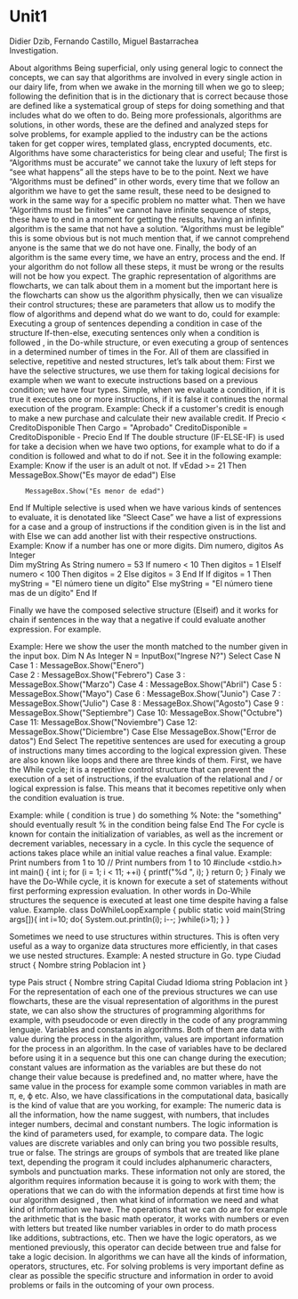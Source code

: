 # Unit1
Didier Dzib, Fernando Castillo, Miguel Bastarrachea
<br>Investigation.

About algorithms
Being superficial, only using general logic to connect the concepts, we can say that algorithms are involved in every single action in our dairy life, from when we awake in the morning till when we go to sleep; following the definition that is in the dictionary that is correct because those are defined like a systematical group of steps for doing something and that includes what do we often to do. Being more professionals, algorithms are solutions, in other words, these are the defined and analyzed steps for solve problems, for example applied to the industry can be the actions taken for get copper wires, templated glass, encrypted documents, etc. 
Algorithms have some characteristics for being clear and useful; The first is “Algorithms must be accurate” we cannot take the luxury of left steps for “see what happens” all the steps have to be to the point. Next we have “Algorithms must be defined” in other words, every time that we follow an algorithm we have to get the same result, these need to be designed to work in the same way for  a specific problem no matter what. Then we have “Algorithms must be finites” we cannot have infinite sequence of steps, these have to end in a moment for getting the results, having an infinite algorithm is the same that not have a solution. “Algorithms must be legible” this is some obvious but is not much mention that, if we cannot comprehend anyone is the same that we do not have one. Finally, the body of an algorithm is the same every time, we have an entry, process and the end. If your algorithm do not follow all these steps, it must be wrong or the results will not be how you expect.
The graphic representation of algorithms are flowcharts, we can talk about them in a moment but the important here is the flowcharts can show us the algorithm physically, then we can visualize their control structures; these are parameters that allow us to modify the flow of algorithms and depend what do we want to do, could for example: Executing a group of sentences depending a condition in case of the structure If-then-else, executing sentences only when a condition is followed , in the Do-while structure, or even executing a group of sentences in a determined number of times in the For. All of them are classified in selective, repetitive and nested structures, let’s talk about them: First we have the selective structures, we use them for taking logical decisions for example when we want to execute instructions  based on a previous condition; we have four types. Simple, when we evaluate a condition, if it is true it executes one or more instructions, if it is false it continues the normal execution of the program.
Example: Check if a customer's credit is enough to make a new purchase and calculate their new available credit.
If Precio < CreditoDisponible Then
    Cargo = "Aprobado" 
    CreditoDisponible = CreditoDisponible - Precio
End If
The double structure (IF-ELSE-IF) is used for take a decision when we have two options, for example what to do if a condition is followed and what to do if not. See it in the following example:
Example: Know if the user is an adult ot not.
If vEdad >= 21 Then
        MessageBox.Show("Es mayor de edad")
Else

        MessageBox.Show("Es menor de edad")
End If
Multiple selective is used when we have various kinds of sentences to evaluate, it is denotated like “Sleect Case” we have a list of expressions for a case and a group of instructions if the condition given is in the list and with Else we can add another list with their respective onstructions.
Example: Know if a number has one or more digits.
Dim numero, digitos As Integer                                         
Dim myString As String
numero = 53
    If numero < 10 Then
        digitos = 1
    ElseIf numero < 100 Then
         digitos = 2
    Else
         digitos = 3
    End If
    If digitos = 1 Then
         myString = "El número tiene un dígito"
    Else
        myString = "El número tiene mas de un dígito"
    End If

Finally we have the composed selective structure (Elseif) and it works for chain if sentences in the way that a negative if could evaluate another expression. For example.

Example: Here we show the user the month matched to the number given in the input box.
Dim N As Integer
N = InputBox("Ingrese N?")
Select Case N
    Case 1 : MessageBox.Show("Enero")                          
    Case 2 : MessageBox.Show("Febrero")
    Case 3 : MessageBox.Show("Marzo")
    Case 4 : MessageBox.Show("Abril")
    Case 5 : MessageBox.Show("Mayo")
    Case 6 : MessageBox.Show("Junio")
    Case 7 : MessageBox.Show("Julio")
    Case 8 : MessageBox.Show("Agosto")
    Case 9 : MessageBox.Show("Septiembre")
    Case 10: MessageBox.Show("Octubre")
    Case 11: MessageBox.Show("Noviembre")
    Case 12: MessageBox.Show("Diciembre")
    Case Else
        MessageBox.Show("Error de datos")
End Select
The repetitive sentences are used for executing a group of instructions many times according to the logical expression given. These are also known like loops and there are three kinds of them. First, we have the While cycle; it is a repetitive control structure that can prevent the execution of a set of instructions, if the evaluation of the relational and / or logical expression is false. This means that it becomes repetitive only when the condition evaluation is true.

Example: 
while ( condition is true ) 
    do something 
    % Note: the "something" should eventually result 
    % in the condition being false 
  End
The For cycle is known for contain the initialization of variables, as well as the increment or decrement variables, necessary in a cycle. In this cycle the sequence of actions takes place while an initial value reaches a final value.
Example: Print numbers from 1 to 10
// Print numbers from 1 to 10
#include <stdio.h>
int main() {
  int i;
  for (i = 1; i < 11; ++i)
  {
    printf("%d ", i);
  }
  return 0;
}
Finaly we have the Do-While cycle, it is known for execute a set of statements without first performing expression evaluation. In other words in Do-While structures the sequence is executed at least one time despite having a false value.
Example.
class DoWhileLoopExample {
    public static void main(String args[]){
         int i=10;
         do{
              System.out.println(i);
              i--;
         }while(i>1);
    }
}

Sometimes we need to use structures within structures. This is often very useful as a way to organize data structures more efficiently, in that cases we use nested structures.
Example: A nested structure in Go.
type Ciudad struct {
    Nombre    string
    Poblacion int
}

type Pais struct {
    Nombre    string
    Capital   Ciudad
    Idioma    string
    Poblacion int
}
For the representation of each one of the previous structures we can use flowcharts, these are the visual representation of algorithms in the purest state, we can also show the structures of programming algorithms for example, with pseudocode or even directly in the code of any programming lenguaje. 
Variables and constants in algorithms.
Both of them are data with value during the process in the algorithm, values are important information for the process in an algorithm. In the case of variables have to be declared before using it in a sequence but this one can change during the execution; constant values are information as the variables are but these do not change their value because is predefined and, no matter where, have the same value in the process for example some common variables in math are π, e, ϕ etc.
Also, we have classifications in the computational data, basically is the kind of value that are you working, for example: The numeric data is all the information, how the name suggest, with numbers, that includes integer numbers, decimal and constant numbers. The logic information is the kind of parameters used, for example, to compare data. The logic values are discrete variables and only can bring you two possible results, true or false. The strings are groups of symbols that are treated like plane text, depending the program it could includes alphanumeric characters, symbols and punctuation marks. 
These information not only are stored, the algorithm requires information because it is going to work with them; the operations that we can do with the information depends at first time how is our algorithm designed , then what kind of information we need and what kind of information we have. The operations that we can do are for example the arithmetic that is the basic math operator, it works with numbers or even with letters but treated like number variables in order to do math process like additions, subtractions, etc. Then we have the logic operators, as we mentioned previously, this operator can decide between true and false for take a logic decision.
In algorithms we can have all the kinds of information, operators, structures, etc. For solving problems is very important define as clear as possible the specific structure and information in order to avoid problems or fails in the outcoming of your own process.
